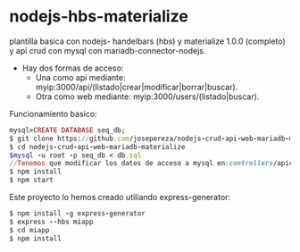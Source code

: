 # nodejs-hbs-materialize
plantilla basica con nodejs- handelbars (hbs) y materialize 1.0.0 (completo) y api crud
con mysql con mariadb-connector-nodejs.
- Hay dos formas de acceso:
  * Una como api mediante: myip:3000/api/(listado|crear|modificar|borrar|buscar).
  * Otra como web mediante: myip:3000/users/(listado|buscar).

Funcionamiento basico:
```ruby
mysql>CREATE DATABASE seq_db;
$ git clone https://github.com/josepereza/nodejs-crud-api-web-mariadb-materialize.git
$ cd nodejs-crud-api-web-mariadb-materialize
$mysql -u root -p seq_db < db.sql
//Tenemos que modificar los datos de acceso a mysql en:controllers/apicrud.js  y controllers/listado.js
$ npm install
$ npm start
```

Este proyecto lo hemos creado utiliando express-generator:

```ruby
$ npm install -g express-generator
$ express --hbs miapp
$ cd miapp
$ npm install


```
